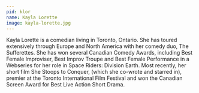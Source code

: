 ```yaml
---
pid: klor
name: Kayla Lorette
image: kayla-lorette.jpg
---
```

Kayla Lorette is a comedian living in Toronto, Ontario. She has toured extensively through Europe and North America with her comedy duo, The Sufferettes. She has won several Canadian Comedy Awards, including Best Female Improviser, Best Improv Troupe and Best Female Performance in a Webseries for her role in Space Riders: Division Earth. Most recently, her short film She Stoops to Conquer, (which she co-wrote and starred in), premier at the Toronto International Film Festival and won the Canadian Screen Award for Best Live Action Short Drama.
